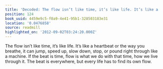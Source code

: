 ```yaml
---
title: 'Decoded: The flow isn’t like time, it’s like life. It’s like a heartb…'
position: 124
book_uuid: 4459e9c5-f0a9-4e41-95b1-328503183e31
location: '0.0476858'
source: readmill
highlighted_on: '2012-09-02T03:24:20.000Z'
---
```


The flow isn’t like time, it’s like life. It’s like a heartbeat or the way you breathe, it can jump, speed up, slow down, stop, or pound right through like a machine. If the beat is time, flow is what we do with that time, how we live through it. The beat is everywhere, but every life has to find its own flow.